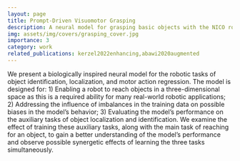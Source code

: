 ```yaml
---
layout: page
title: Prompt-Driven Visuomotor Grasping
description: A neural model for grasping basic objects with the NICO robot. The initial and target images are fed into the model, along with the shape, color and position of the object to be grasped, and where it should be placed.
img: assets/img/covers/grasping_cover.jpg
importance: 3
category: work
related_publications: kerzel2022enhancing,abawi2020augmented
---
```


We present a biologically inspired neural model for the robotic tasks of object identification, localization, and motor action regression. The model is designed for: 1) Enabling a robot to reach objects in a three-dimensional space as this is a required ability for many real-world robotic applications; 2) Addressing the influence of imbalances in the training data on possible biases in the model’s behavior; 3) Evaluating the model’s performance on the auxiliary tasks of object localization and identification. We examine the effect of training these auxiliary tasks, along with the main task of reaching for an object, to gain a better understanding of the model’s performance and observe possible synergetic effects of learning the three tasks simultaneously.
